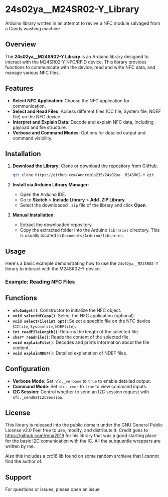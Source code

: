 # 24s02ya__M24SR02-Y_Library
 Arduino library written in an attempt to revive a NFC module salvaged from a Candy washing machine

## Overview

The **24s02ya__M24SR02-Y Library** is an Arduino library designed to interact with the M24SR02-Y NFC/RFID device. This library provides functions to communicate with the device, read and write NFC data, and manage various NFC files.

## Features

- **Select NFC Application**: Choose the NFC application for communication.
- **Select and Read Files**: Access different files (CC file, System file, NDEF file) on the NFC device.
- **Interpret and Explain Data**: Decode and explain NFC data, including payload and file structure.
- **Verbose and Command Modes**: Options for detailed output and command visibility.

## Installation

1. **Download the Library**: Clone or download the repository from GitHub.

   ```bash
   git clone https://github.com/AndreiOp235/24s02ya__M24SR02-Y.git
   ```

2. **Install via Arduino Library Manager**:
   - Open the Arduino IDE.
   - Go to **Sketch** > **Include Library** > **Add .ZIP Library**.
   - Select the downloaded `.zip` file of the library and click **Open**.

3. **Manual Installation**:
   - Extract the downloaded repository.
   - Copy the extracted folder into the Arduino `libraries` directory. This is usually located in `Documents/Arduino/libraries`.

## Usage

Here's a basic example demonstrating how to use the `24s02ya__M24SR02-Y` library to interact with the M24SR02-Y device.

### Example: Reading NFC Files


## Functions

- **`nfcGadget()`**: Constructor to initialize the NFC object.
- **`void selectNFCapp()`**: Select the NFC application (optional).
- **`void selectFile(int opt)`**: Select a specific file on the NFC device (`CCfile`, `Systemfile`, `NDEFfile`).
- **`int readFileLength()`**: Returns the length of the selected file.
- **`char* readFile()`**: Reads the content of the selected file.
- **`void explainFile()`**: Decodes and prints information about the file content.
- **`void explainNDEF()`**: Detailed explanation of NDEF files.

## Configuration

- **Verbose Mode**: Set `nfc._verbose` to `true` to enable detailed output.
- **Command Mode**: Set `nfc._cmds` to `true` to view command inputs.
- **I2C Session**: Control whether to send an I2C session request with `nfc._sendGetI2cSession`.

## License

This library is released into the public domain under the GNU General Public License v2.0 Feel free to use, modify, and distribute it.
Credit goes to  https://github.com/rena2019 for his library that was a good starting place for the basic I2C comunication with the IC. All the subquentle wrappers are written by me.

Also this includes a crc16 lib found on some random archieve that I cannot find the author of.

## Support

For questions or issues, please open an issue

